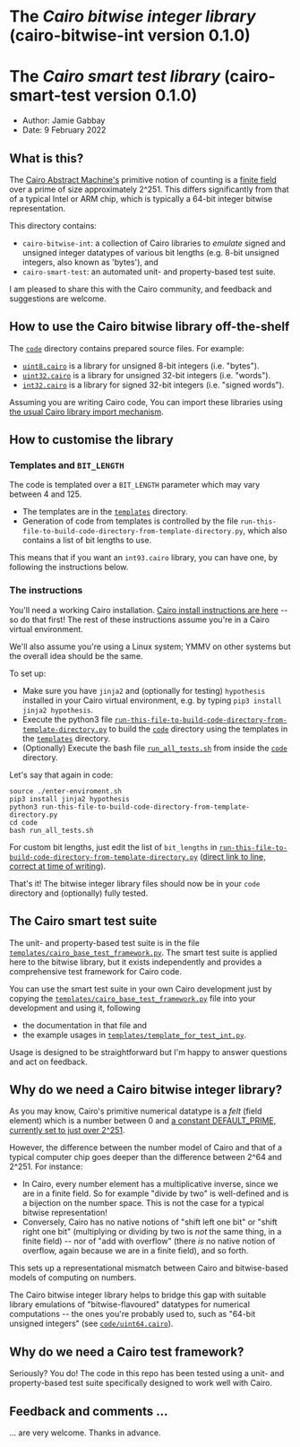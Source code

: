 # The _Cairo bitwise integer library_ (cairo-bitwise-int version 0.1.0)
# The _Cairo smart test library_ (cairo-smart-test version 0.1.0)

* Author: Jamie Gabbay
* Date: 9 February 2022

## What is this?

The [Cairo Abstract Machine's](https://www.cairo-lang.org/) primitive notion of counting is a [finite field](https://en.wikipedia.org/wiki/Finite_field) over a prime of size approximately 2^251.  This differs significantly from that of a typical Intel or ARM chip, which is typically a 64-bit integer bitwise representation.

This directory contains:

* `cairo-bitwise-int`: a collection of Cairo libraries to _emulate_ signed and unsigned integer datatypes of various bit lengths (e.g. 8-bit unsigned integers, also known as 'bytes'), and
* `cairo-smart-test`: an automated unit- and property-based test suite.

I am pleased to share this with the Cairo community, and feedback and suggestions are welcome.


## How to use the Cairo bitwise library off-the-shelf

The [`code`](https://github.com/bellissimogiorno/cairo-integer-types/tree/main/code) directory contains prepared source files.  For example:

* [`uint8.cairo`](https://github.com/bellissimogiorno/cairo-integer-types/blob/main/code/uint8.cairo) is a library for unsigned 8-bit integers (i.e. "bytes").
* [`uint32.cairo`](https://github.com/bellissimogiorno/cairo-integer-types/blob/main/code/uint32.cairo) is a library for unsigned 32-bit integers (i.e. "words").
* [`int32.cairo`](https://github.com/bellissimogiorno/cairo-integer-types/blob/main/code/int32.cairo) is a library for signed 32-bit integers (i.e. "signed words").

Assuming you are writing Cairo code, You can import these libraries using [the usual Cairo library import mechanism](https://www.cairo-lang.org/docs/reference/syntax.html#library-imports).


## How to customise the library

### Templates and `BIT_LENGTH`

The code is templated over a `BIT_LENGTH` parameter which may vary between 4 and 125.

* The templates are in the [`templates`](https://github.com/bellissimogiorno/cairo-integer-types/tree/main/templates) directory.
* Generation of code from templates is controlled by the file `run-this-file-to-build-code-directory-from-template-directory.py`, which also contains a list of bit lengths to use.

This means that if you want an `int93.cairo` library, you can have one, by following the instructions below.

### The instructions

You'll need a working Cairo installation.  [Cairo install instructions are here](https://www.cairo-lang.org/docs/quickstart.html#installation) -- so do that first!  The rest of these instructions assume you're in a Cairo virtual environment.

We'll also assume you're using a Linux system; YMMV on other systems but the overall idea should be the same.

To set up:

* Make sure you have `jinja2` and (optionally for testing) `hypothesis` installed in your Cairo virtual environment, e.g. by typing `pip3 install jinja2 hypothesis`.
* Execute the python3 file [`run-this-file-to-build-code-directory-from-template-directory.py`](https://github.com/bellissimogiorno/cairo-integer-types/blob/main/run-this-file-to-build-code-directory-from-template-directory.py) to build the [`code`](https://github.com/bellissimogiorno/cairo-integer-types/tree/main/code) directory using the templates in the [`templates`](https://github.com/bellissimogiorno/cairo-integer-types/tree/main/templates) directory.
* (Optionally) Execute the bash file [`run_all_tests.sh`](https://github.com/bellissimogiorno/cairo-integer-types/blob/main/code/run_all_tests.sh) from inside the [`code`](https://github.com/bellissimogiorno/cairo-integer-types/tree/main/code) directory.

Let's say that again in code:

```
source ./enter-enviroment.sh
pip3 install jinja2 hypothesis
python3 run-this-file-to-build-code-directory-from-template-directory.py
cd code
bash run_all_tests.sh
```

For custom bit lengths, just edit the list of `bit_lengths` in [`run-this-file-to-build-code-directory-from-template-directory.py`](https://github.com/bellissimogiorno/cairo-integer-types/blob/main/run-this-file-to-build-code-directory-from-template-directory.py) ([direct link to line, correct at time of writing](https://github.com/bellissimogiorno/cairo-integer-types/blob/main/run-this-file-to-build-code-directory-from-template-directory.py#L14)).

That's it!  The bitwise integer library files should now be in your `code` directory and (optionally) fully tested.


## The Cairo smart test suite

The unit- and property-based test suite is in the file [`templates/cairo_base_test_framework.py`](https://github.com/bellissimogiorno/cairo-integer-types/blob/main/templates/cairo_smart_test_framework.py).  The smart test suite is applied here to the bitwise library, but it exists independently and provides a comprehensive test framework for Cairo code.

You can use the smart test suite in your own Cairo development just by copying the [`templates/cairo_base_test_framework.py`](https://github.com/bellissimogiorno/cairo-integer-types/blob/main/templates/cairo_smart_test_framework.py) file into your development and using it, following

* the documentation in that file and
* the example usages in [`templates/template_for_test_int.py`](https://github.com/bellissimogiorno/cairo-integer-types/blob/main/templates/template_for_test_int.py).

Usage is designed to be straightforward but I'm happy to answer questions and act on feedback.

## Why do we need a Cairo bitwise integer library?

As you may know, Cairo's primitive numerical datatype is a _felt_ (field element) which is a number between 0 and [a constant DEFAULT_PRIME, currently set to just over 2^251](https://github.com/starkware-libs/cairo-lang/blob/64a7f6aed9757d3d8d6c28bd972df73272b0cb0a/src/starkware/cairo/lang/cairo_constants.py#L1).

However, the difference between the number model of Cairo and that of a typical computer chip goes deeper than the difference between 2^64 and 2^251.  For instance:

* In Cairo, every number element has a multiplicative inverse, since we are in a finite field. So for example "divide by two" is well-defined and is a bijection on the number space.  This is not the case for a typical bitwise representation!
* Conversely, Cairo has no native notions of "shift left one bit" or "shift right one bit" (multiplying or dividing by two is _not_ the same thing, in a finite field) -- nor of "add with overflow" (there _is_ no native notion of overflow, again because we are in a finite field), and so forth.

This sets up a representational mismatch between Cairo and bitwise-based models of computing on numbers.

The Cairo bitwise integer library helps to bridge this gap with suitable library emulations of "bitwise-flavoured" datatypes for numerical computations -- the ones you're probably used to, such as "64-bit unsigned integers" (see [`code/uint64.cairo`](https://github.com/bellissimogiorno/cairo-integer-types/blob/main/code/uint64.cairo)).

## Why do we need a Cairo test framework?

Seriously?  You do!  The code in this repo has been tested using a unit- and property-based test suite specifically designed to work well with Cairo.


## Feedback and comments ...

... are very welcome.  Thanks in advance.

